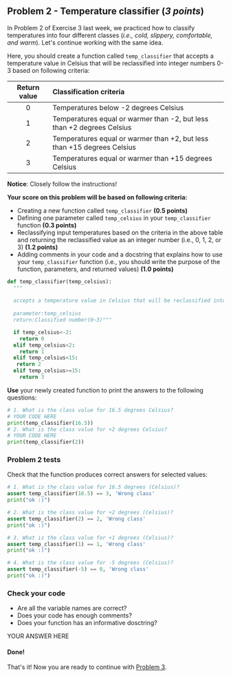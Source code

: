 ## Problem 2 - Temperature classifier (*3 points*)

In Problem 2 of Exercise 3 last week, we practiced how to classify temperatures into four different classes (*i.e., cold, slippery, comfortable, and warm*). Let's continue working with the same idea. 

Here, you should create a function called `temp_classifier` that accepts a temperature value in Celsius that will be reclassified into integer numbers 0-3 based on following criteria:

| Return value | Classification criteria                                                  |
| :----------: | :----------------------------------------------------------------------- |
| 0            | Temperatures below -2 degrees Celsius                                    |
| 1            | Temperatures equal or warmer than -2, but less than +2 degrees Celsius   |
| 2            | Temperatures equal or warmer than +2, but less than +15 degrees Celsius  |
| 3            | Temperatures equal or warmer than +15 degrees Celsius                    |

**Notice**: Closely follow the instructions! 

**Your score on this problem will be based on following criteria:**

- Creating a new function called `temp_classifier` **(0.5 points)**
- Defining one parameter called `temp_celsius` in your `temp_classifier` function **(0.3 points)**
- Reclassifying input temperatures based on the criteria in the above table and returning the reclassified value as an integer number (i.e., 0, 1, 2, or 3) **(1.2 points)**
- Adding comments in your code and a docstring that explains how to use your `temp_classifier` function (i.e., you should write the purpose of the function, parameters, and returned values) **(1.0 points)**

```python
def temp_classifier(temp_celsius):
  """
  
  accepts a temperature value in Celsius that will be reclassified into integer numbers 0-3 based on following criteria
  
  parameter:temp_celsius
  return:Classified number(0~3)"""

  if temp_celsius<-2:
    return 0
  elif temp_celsius<2:
    return 1
  elif temp_celsius<15:
   return 2
  elif temp_celsius>=15:
    return 3
```

**Use** your newly created function to print the answers to the following questions:


```python
# 1. What is the class value for 16.5 degrees Celsius?
# YOUR CODE HERE
print(temp_classifier(16.5))
# 2. What is the class value for +2 degrees Celsius?
# YOUR CODE HERE
print(temp_classifier(2))

```

### Problem 2 tests

Check that the function produces correct answers for selected values:

```python
# 1. What is the class value for 16.5 degrees (Celsius)?
assert temp_classifier(16.5) == 3, 'Wrong class'
print("ok :)")
```


```python
# 2. What is the class value for +2 degrees (Celsius)?
assert temp_classifier(2) == 2, 'Wrong class'
print("ok :)")
```


```python
# 3. What is the class value for +1 degrees (Celsius)?
assert temp_classifier(1) == 1, 'Wrong class'
print("ok :)")
```


```python
# 4. What is the class value for -5 degrees (Celsius)?
assert temp_classifier(-5) == 0, 'Wrong class'
print("ok :)")
```

### Check your code

 - Are all the variable names are correct?
 - Does your code has enough comments?
 - Does your function has an informative dosctring?

YOUR ANSWER HERE

#### Done!

That's it! Now you are ready to continue with [Problem 3](Exercise-4-problem-3.ipynb).
